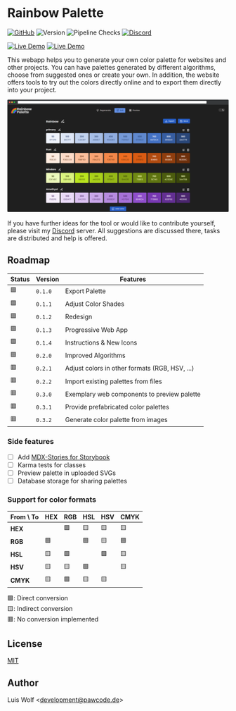 # Rainbow Palette

[![GitHub](https://img.shields.io/github/license/pawcoding/rainbow-palette?color=brightgreen)](https://github.com/pawcoding/rainbow-palette/blob/main/LICENSE)
![Version](https://img.shields.io/badge/version-0.2.0-orange)
![Pipeline Checks](https://img.shields.io/github/actions/workflow/status/pawcoding/rainbow-palette/test.yaml?branch=main)
[![Discord](https://badgen.net/discord/members/GzgTh4hxrx)](https://discord.gg/GzgTh4hxrx)

[![Live Demo](https://img.shields.io/badge/live--demo-blue)](https://colors.apps.pawcode.de)
[![Live Demo](https://img.shields.io/badge/storybook-deeppink)](https://www.chromatic.com/library?appId=6433ad418729acb1feba1f24)

This webapp helps you to generate your own color palette for websites and other projects.
You can have palettes generated by different algorithms, choose from suggested ones or create your own.
In addition, the website offers tools to try out the colors directly online and to export them directly into your project.

![Screenshot](/assets/screenshot_dark.png)

If you have further ideas for the tool or would like to contribute yourself, please visit my [Discord](https://discord.gg/GzgTh4hxrx) server.
All suggestions are discussed there, tasks are distributed and help is offered.

## Roadmap

| Status | Version | Features                                       |
| ------ | ------- | ---------------------------------------------- |
| 🟩     | `0.1.0` | Export Palette                                 |
| 🟩     | `0.1.1` | Adjust Color Shades                            |
| 🟩     | `0.1.2` | Redesign                                       |
| 🟩     | `0.1.3` | Progressive Web App                            |
| 🟩     | `0.1.4` | Instructions & New Icons                       |
| 🟩     | `0.2.0` | Improved Algorithms                            |
| 🟥     | `0.2.1` | Adjust colors in other formats (RGB, HSV, ...) |
| 🟥     | `0.2.2` | Import existing palettes from files            |
| 🟥     | `0.3.0` | Exemplary web components to preview palette    |
| 🟥     | `0.3.1` | Provide prefabricated color palettes           |
| 🟥     | `0.3.2` | Generate color palette from images             |

### Side features

- [ ] Add [MDX-Stories for Storybook](https://storybook.js.org/docs/react/writing-docs/mdx)
- [ ] Karma tests for classes
- [ ] Preview palette in uploaded SVGs
- [ ] Database storage for sharing palettes

### Support for color formats

| From \ To | HEX | RGB | HSL | HSV | CMYK |
| --------- | --- | --- | --- | --- | ---- |
| **HEX**   |     | 🟩  | 🟨  | 🟨  | 🟨   |
| **RGB**   | 🟩  |     | 🟩  | 🟨  | 🟩   |
| **HSL**   | 🟨  | 🟩  |     | 🟩  | 🟨   |
| **HSV**   | 🟨  | 🟨  | 🟩  |     | 🟨   |
| **CMYK**  | 🟨  | 🟩  | 🟨  | 🟨  |      |

🟩: Direct conversion  
🟨: Indirect conversion  
🟥: No conversion implemented

## License

[MIT](https://github.com/pawcoding/tailwind-color-generator/blob/main/LICENSE)

## Author

Luis Wolf &lt;development@pawcode.de&gt;
